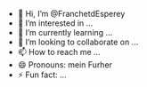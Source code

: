 - 👋 Hi, I’m @FranchetdEsperey
- 👀 I’m interested in ...
- 🌱 I’m currently learning ...
- 💞️ I’m looking to collaborate on ...
- 📫 How to reach me ...
- 😄 Pronouns: mein Furher
- ⚡ Fun fact: ...

<!---
FranchetdEsperey/FranchetdEsperey is a ✨ special ✨ repository because its `README.md` (this file) appears on your GitHub profile.
You can click the Preview link to take a look at your changes.
--->
